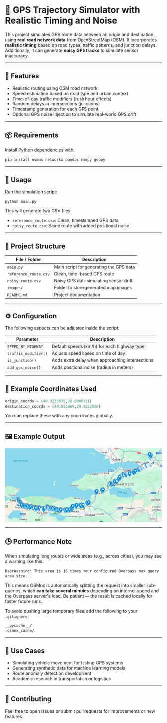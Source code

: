 # 🚚 GPS Trajectory Simulator with Realistic Timing and Noise

This project simulates GPS route data between an origin and destination using **real road network data** from OpenStreetMap (OSM). It incorporates **realistic timing** based on road types, traffic patterns, and junction delays. Additionally, it can generate **noisy GPS tracks** to simulate sensor inaccuracy.

---

## 🧠 Features

- Realistic routing using OSM road network  
- Speed estimation based on road type and urban context  
- Time-of-day traffic modifiers (rush hour effects)  
- Random delays at intersections (junctions)  
- Timestamp generation for each GPS point  
- Optional GPS noise injection to simulate real-world GPS drift  

---

## 📦 Requirements

Install Python dependencies with:

```bash
pip install osmnx networkx pandas numpy geopy
```

---

## 🚀 Usage

Run the simulation script:

```bash
python main.py
```

This will generate two CSV files:

- `reference_route.csv`: Clean, timestamped GPS data  
- `noisy_route.csv`: Same route with added positional noise  

---

## 📁 Project Structure

| File / Folder          | Description                                     |
|------------------------|-------------------------------------------------|
| `main.py`              | Main script for generating the GPS data         |
| `reference_route.csv`  | Clean, time-based GPS route                     |
| `noisy_route.csv`      | Noisy GPS data simulating sensor drift          |
| `images/`              | Folder to store generated map images            |
| `README.md`            | Project documentation                           |

---

## ⚙️ Configuration

The following aspects can be adjusted inside the script:

| Parameter              | Description                                      |
|------------------------|--------------------------------------------------|
| `SPEED_BY_HIGHWAY`     | Default speeds (km/h) for each highway type      |
| `traffic_modifier()`   | Adjusts speed based on time of day               |
| `is_junction()`        | Adds extra delay when approaching intersections  |
| `add_gps_noise()`      | Adds positional noise (radius in meters)         |

---

## 📍 Example Coordinates Used

```python
origin_coords = (40.3233635,28.0000311)         
destination_coords = (40.825069,29.9252826)
```

You can replace these with any coordinates globally.

---


## 🖼 Example Output

<p align="center">
  <img src="images/route_map_example.png" alt="Route Map Example" width="600"/>
</p>


---

## 🕒 Performance Note

When simulating long routes or wide areas (e.g., across cities), you may see a warning like this:

```
UserWarning: This area is 16 times your configured Overpass max query area size...
```

This means OSMnx is automatically splitting the request into smaller sub-queries, which **can take several minutes** depending on internet speed and the Overpass server's load. Be patient — the result is cached locally for faster future runs.

To avoid pushing large temporary files, add the following to your `.gitignore`:

```
__pycache__/
.osmnx_cache/
```

---

## 🧪 Use Cases

- Simulating vehicle movement for testing GPS systems  
- Generating synthetic data for machine learning models  
- Route anomaly detection development  
- Academic research in transportation or logistics  

---

## 🤝 Contributing

Feel free to open issues or submit pull requests for improvements or new features.
